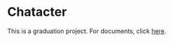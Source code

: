 # Chatacter
This is a graduation project. For documents, click [here](Documentations/chatacter.md).

